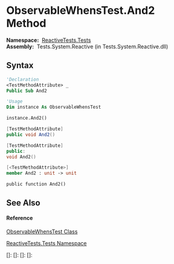# ObservableWhensTest.And2 Method

**Namespace:**  [ReactiveTests.Tests](ReactiveTests.Tests\ReactiveTests.Tests.md)  
**Assembly:**  Tests.System.Reactive (in Tests.System.Reactive.dll)

## Syntax

```vb
'Declaration
<TestMethodAttribute> _
Public Sub And2
```

```vb
'Usage
Dim instance As ObservableWhensTest

instance.And2()
```

```csharp
[TestMethodAttribute]
public void And2()
```

```c++
[TestMethodAttribute]
public:
void And2()
```

```fsharp
[<TestMethodAttribute>]
member And2 : unit -> unit 
```

```jscript
public function And2()
```

## See Also

#### Reference

[ObservableWhensTest Class](ObservableWhensTest\ObservableWhensTest.md)

[ReactiveTests.Tests Namespace](ReactiveTests.Tests\ReactiveTests.Tests.md)

[]: 
[]: 
[]: 
[]: 
